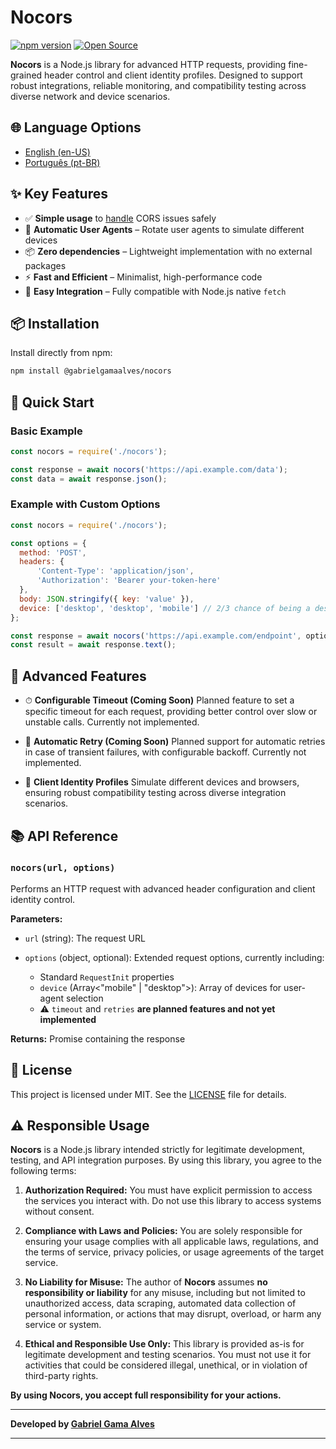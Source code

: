 # Nocors

[![npm version](https://img.shields.io/npm/v/@gabrielgamaalves/nocors)](https://www.npmjs.com/package/@gabrielgamaalves/nocors) [![Open Source](https://img.shields.io/badge/License-MIT-blue.svg)](https://opensource.org/licenses/MIT)

**Nocors** is a Node.js library for advanced HTTP requests, providing fine-grained header control and client identity profiles. Designed to support robust integrations, reliable monitoring, and compatibility testing across diverse network and device scenarios.

## 🌐 Language Options

* [English (en-US)](README.en-US.md)
* [Português (pt-BR)](docs/README.pt-BR.md)

## ✨ Key Features

* ✅ **Simple usage** to <u>handle</u> CORS issues safely
* 🔄 **Automatic User Agents** – Rotate user agents to simulate different devices
* 📦 **Zero dependencies** – Lightweight implementation with no external packages
* ⚡ **Fast and Efficient** – Minimalist, high-performance code
* 🔧 **Easy Integration** – Fully compatible with Node.js native `fetch`

## 📦 Installation

Install directly from npm:

```bash
npm install @gabrielgamaalves/nocors
```

## 🚀 Quick Start

### Basic Example

```javascript
const nocors = require('./nocors');

const response = await nocors('https://api.example.com/data');
const data = await response.json();
```

### Example with Custom Options

```javascript
const nocors = require('./nocors');

const options = {
  method: 'POST',
  headers: {
      'Content-Type': 'application/json',
      'Authorization': 'Bearer your-token-here'
  },
  body: JSON.stringify({ key: 'value' }),
  device: ['desktop', 'desktop', 'mobile'] // 2/3 chance of being a desktop user-agent
};

const response = await nocors('https://api.example.com/endpoint', options);
const result = await response.text();
```

## 🎯 Advanced Features

* ⏱ **Configurable Timeout (Coming Soon)**
  Planned feature to set a specific timeout for each request, providing better control over slow or unstable calls. Currently not implemented.

* 🔄 **Automatic Retry (Coming Soon)**
  Planned support for automatic retries in case of transient failures, with configurable backoff. Currently not implemented.

* 🧩 **Client Identity Profiles**
  Simulate different devices and browsers, ensuring robust compatibility testing across diverse integration scenarios.

## 📚 API Reference

### `nocors(url, options)`

Performs an HTTP request with advanced header configuration and client identity control.

**Parameters:**

* `url` (string): The request URL
* `options` (object, optional): Extended request options, currently including:

  * Standard `RequestInit` properties
  * `device` (Array<"mobile" | "desktop">): Array of devices for user-agent selection
  * ⚠️ `timeout` and `retries` **are planned features and not yet implemented**

**Returns:** Promise containing the response

## 📄 License

This project is licensed under MIT. See the [LICENSE](LICENSE) file for details.

## ⚠️ Responsible Usage

**Nocors** is a Node.js library intended strictly for legitimate development, testing, and API integration purposes. By using this library, you agree to the following terms:

1. **Authorization Required:** You must have explicit permission to access the services you interact with. Do not use this library to access systems without consent.

2. **Compliance with Laws and Policies:** You are solely responsible for ensuring your usage complies with all applicable laws, regulations, and the terms of service, privacy policies, or usage agreements of the target service.

3. **No Liability for Misuse:** The author of **Nocors** assumes **no responsibility or liability** for any misuse, including but not limited to unauthorized access, data scraping, automated data collection of personal information, or actions that may disrupt, overload, or harm any service or system.

4. **Ethical and Responsible Use Only:** This library is provided as-is for legitimate development and testing scenarios. You must not use it for activities that could be considered illegal, unethical, or in violation of third-party rights.

**By using Nocors, you accept full responsibility for your actions.**

---

**Developed by [Gabriel Gama Alves](https://github.com/gabrielgamaalves)**

---